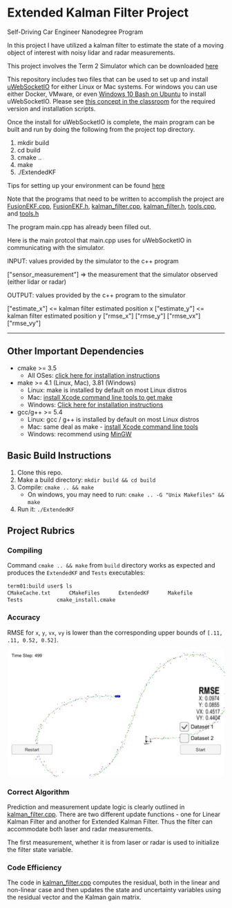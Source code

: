 # Extended Kalman Filter Project
Self-Driving Car Engineer Nanodegree Program

In this project I have utilized a kalman filter to estimate the state of a moving object of interest with noisy lidar and radar measurements.

This project involves the Term 2 Simulator which can be downloaded [here](https://github.com/udacity/self-driving-car-sim/releases)

This repository includes two files that can be used to set up and install [uWebSocketIO](https://github.com/uWebSockets/uWebSockets) for either Linux or Mac systems. For windows you can use either Docker, VMware, or even [Windows 10 Bash on Ubuntu](https://www.howtogeek.com/249966/how-to-install-and-use-the-linux-bash-shell-on-windows-10/) to install uWebSocketIO. Please see [this concept in the classroom](https://classroom.udacity.com/nanodegrees/nd013/parts/40f38239-66b6-46ec-ae68-03afd8a601c8/modules/0949fca6-b379-42af-a919-ee50aa304e6a/lessons/f758c44c-5e40-4e01-93b5-1a82aa4e044f/concepts/16cf4a78-4fc7-49e1-8621-3450ca938b77) for the required version and installation scripts.

Once the install for uWebSocketIO is complete, the main program can be built and run by doing the following from the project top directory.

1. mkdir build
2. cd build
3. cmake ..
4. make
5. ./ExtendedKF

Tips for setting up your environment can be found [here](https://classroom.udacity.com/nanodegrees/nd013/parts/40f38239-66b6-46ec-ae68-03afd8a601c8/modules/0949fca6-b379-42af-a919-ee50aa304e6a/lessons/f758c44c-5e40-4e01-93b5-1a82aa4e044f/concepts/23d376c7-0195-4276-bdf0-e02f1f3c665d)

Note that the programs that need to be written to accomplish the project are [FusionEKF.cpp](src/FusionEKF.cpp), [FusionEKF.h](src/FusionEKF.h), [kalman_filter.cpp](src/kalman_filter.cpp), [kalman_filter.h](src/kalman_filter.h), [tools.cpp](src/tools.cpp), and [tools.h](src/tools.h)

The program main.cpp has already been filled out.

Here is the main protcol that main.cpp uses for uWebSocketIO in communicating with the simulator.


INPUT: values provided by the simulator to the c++ program

["sensor_measurement"] => the measurement that the simulator observed (either lidar or radar)


OUTPUT: values provided by the c++ program to the simulator

["estimate_x"] <= kalman filter estimated position x
["estimate_y"] <= kalman filter estimated position y
["rmse_x"]
["rmse_y"]
["rmse_vx"]
["rmse_vy"]

---

## Other Important Dependencies

* cmake >= 3.5
  * All OSes: [click here for installation instructions](https://cmake.org/install/)
* make >= 4.1 (Linux, Mac), 3.81 (Windows)
  * Linux: make is installed by default on most Linux distros
  * Mac: [install Xcode command line tools to get make](https://developer.apple.com/xcode/features/)
  * Windows: [Click here for installation instructions](http://gnuwin32.sourceforge.net/packages/make.htm)
* gcc/g++ >= 5.4
  * Linux: gcc / g++ is installed by default on most Linux distros
  * Mac: same deal as make - [install Xcode command line tools](https://developer.apple.com/xcode/features/)
  * Windows: recommend using [MinGW](http://www.mingw.org/)

## Basic Build Instructions

1. Clone this repo.
2. Make a build directory: `mkdir build && cd build`
3. Compile: `cmake .. && make` 
   * On windows, you may need to run: `cmake .. -G "Unix Makefiles" && make`
4. Run it: `./ExtendedKF `

## Project Rubrics

### Compiling
Command `cmake .. && make` from `build` directory works as expected and produces the `ExtendedKF` and `Tests` executables:

```
term01:build user$ ls
CMakeCache.txt		CMakeFiles		ExtendedKF		Makefile		Tests			cmake_install.cmake
```

### Accuracy
RMSE for `x`, `y`, `vx`, `vy` is lower than the corresponding upper bounds of `[.11, .11, 0.52, 0.52]`.

![RMSE](pics/rmse.png)

### Correct Algorithm
Prediction and measurement update logic is clearly outlined in [kalman_filter.cpp](src/kalman_filter.cpp). There are two different update functions - one for Linear Kalman Filter and another for Extended Kalman Filter. Thus the filter can accommodate both laser and radar measurements.

The first measurement, whether it is from laser or radar is used to initialize the filter state variable.

### Code Efficiency
The code in [kalman_filter.cpp](src/kalman_filter.cpp) computes the residual, both in the linear and non-linear case and then updates the state and uncertainty variables using the residual vector and the Kalman gain matrix.



